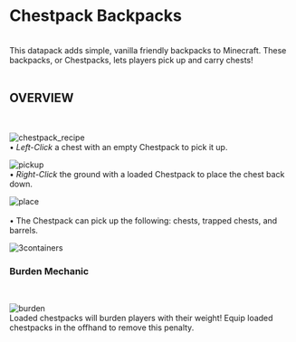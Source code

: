 # Chestpack Backpacks
<br />
This datapack adds simple, vanilla friendly backpacks to Minecraft. These backpacks, or Chestpacks, lets players pick up and carry chests!
<br />
<br />

## **OVERVIEW**
<br />

![chestpack_recipe](https://github.com/user-attachments/assets/90fc5e36-4568-4bd2-b30c-4a9b70aa9f10)
<br />
• *Left-Click* a chest with an empty Chestpack to pick it up.
<br />

![pickup](https://github.com/user-attachments/assets/cf003daa-3d1c-4cfa-ae5c-9972b99ddccf)
<br />
• *Right-Click* the ground with a loaded Chestpack to place the chest back down.
<br />

![place](https://github.com/user-attachments/assets/0aa24576-85d7-47c3-bf8a-8852efb33fe7)
<br />
<br />
• The Chestpack can pick up the following: chests, trapped chests, and barrels.
<br />

![3containers](https://github.com/user-attachments/assets/eca3ef06-b452-49df-835d-5b75fe45b096)
<br />
### Burden Mechanic
<br />

![burden](https://github.com/user-attachments/assets/65f8c69b-8892-4ab1-898d-636ff432e4e0)
<br />
Loaded chestpacks will burden players with their weight! Equip loaded chestpacks in the offhand to remove this penalty.
<br />
